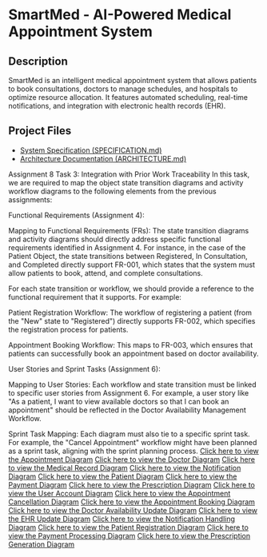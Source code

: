 # SmartMed - AI-Powered Medical Appointment System

## Description
SmartMed is an intelligent medical appointment system that allows patients to book consultations, doctors to manage schedules, and hospitals to optimize resource allocation. It features automated scheduling, real-time notifications, and integration with electronic health records (EHR).

## Project Files
- [System Specification (SPECIFICATION.md)](SPECIFICATION.md)
- [Architecture Documentation (ARCHITECTURE.md)](ARCHITECTURE.md)



Assignment 8
Task 3: Integration with Prior Work
Traceability
In this task, we are required to map the object state transition diagrams and activity workflow diagrams to the following elements from the previous assignments:

Functional Requirements (Assignment 4):

Mapping to Functional Requirements (FRs): The state transition diagrams and activity diagrams should directly address specific functional requirements identified in Assignment 4. For instance, in the case of the Patient Object, the state transitions between Registered, In Consultation, and Completed directly support FR-001, which states that the system must allow patients to book, attend, and complete consultations.

For each state transition or workflow, we should provide a reference to the functional requirement that it supports. For example:

Patient Registration Workflow: The workflow of registering a patient (from the "New" state to "Registered") directly supports FR-002, which specifies the registration process for patients.

Appointment Booking Workflow: This maps to FR-003, which ensures that patients can successfully book an appointment based on doctor availability.

User Stories and Sprint Tasks (Assignment 6):

Mapping to User Stories: Each workflow and state transition must be linked to specific user stories from Assignment 6. For example, a user story like "As a patient, I want to view available doctors so that I can book an appointment" should be reflected in the Doctor Availability Management Workflow.

Sprint Task Mapping: Each diagram must also tie to a specific sprint task. For example, the "Cancel Appointment" workflow might have been planned as a sprint task, aligning with the sprint planning process.
[Click here to view the Appointment Diagram](https://github.com/nenenokuthula/AI-Medical-System/blob/main/Appointment%20Diagram.png)
[Click here to view the Doctor Diagram](https://github.com/nenenokuthula/AI-Medical-System/blob/main/Doctor%20Diagram.png)
[Click here to view the Medical Record Diagram](https://github.com/nenenokuthula/AI-Medical-System/blob/main/Medical%20Record%20Diagram.png)
[Click here to view the Notification Diagram](https://github.com/nenenokuthula/AI-Medical-System/blob/main/Notification%20Diagram.png)
[Click here to view the Patient Diagram](https://github.com/nenenokuthula/AI-Medical-System/blob/main/Patient%20Diagram.png)
[Click here to view the Payment Diagram](https://github.com/nenenokuthula/AI-Medical-System/blob/main/Payment%20Diagram.png)
[Click here to view the Prescription Diagram](https://github.com/nenenokuthula/AI-Medical-System/blob/main/Pescription%20Diagram.png)
[Click here to view the User Account Diagram](https://github.com/nenenokuthula/AI-Medical-System/blob/main/User%20Account%20Diagram.png)
[Click here to view the Appointment Cancellation Diagram](https://github.com/nenenokuthula/AI-Medical-System/blob/main/Appiontment%20Cancellation%20Diagram.png)
[Click here to view the Appointment Booking Diagram](https://github.com/nenenokuthula/AI-Medical-System/blob/main/Appointment%20Booking%20Diagram.png)
[Click here to view the Doctor Availability Update Diagram](https://github.com/nenenokuthula/AI-Medical-System/blob/main/Doctor%20Availability%20Update%20Diagram.png)
[Click here to view the EHR Update Diagram](https://github.com/nenenokuthula/AI-Medical-System/blob/main/EHR%20Update.png)
[Click here to view the Notification Handling Diagram](https://github.com/nenenokuthula/AI-Medical-System/blob/main/Notification%20Handling%20Diagram.png)
[Click here to view the Patient Registration Diagram](https://github.com/nenenokuthula/AI-Medical-System/blob/main/Patient%20Registration%20Diagram.png)
[Click here to view the Payment Processing Diagram](https://github.com/nenenokuthula/AI-Medical-System/blob/main/Payment%20Processing%20Diagram.png)
[Click here to view the Prescription Generation Diagram](https://github.com/nenenokuthula/AI-Medical-System/blob/main/Prescription%20Generation%20Diagram.png)
